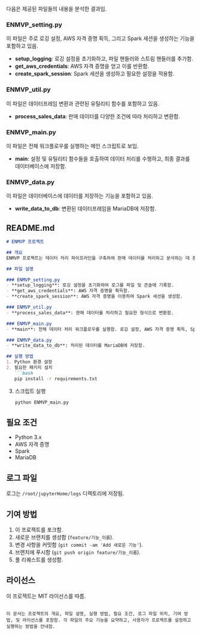 다음은 제공된 파일들의 내용을 분석한 결과임.

### ENMVP_setting.py
이 파일은 주로 로깅 설정, AWS 자격 증명 획득, 그리고 Spark 세션을 생성하는 기능을 포함하고 있음.

- **setup_logging**: 로깅 설정을 초기화하고, 파일 핸들러와 스트림 핸들러를 추가함.
- **get_aws_credentials**: AWS 자격 증명을 얻고 이를 반환함.
- **create_spark_session**: Spark 세션을 생성하고 필요한 설정을 적용함.

### ENMVP_util.py
이 파일은 데이터프레임 변환과 관련된 유틸리티 함수를 포함하고 있음.

- **process_sales_data**: 판매 데이터를 다양한 조건에 따라 처리하고 변환함.

### ENMVP_main.py
이 파일은 전체 워크플로우를 실행하는 메인 스크립트로 보임.

- **main**: 설정 및 유틸리티 함수들을 호출하여 데이터 처리를 수행하고, 최종 결과를 데이터베이스에 저장함.

### ENMVP_data.py
이 파일은 데이터베이스에 데이터를 저장하는 기능을 포함하고 있음.

- **write_data_to_db**: 변환된 데이터프레임을 MariaDB에 저장함.

## README.md

```markdown
# ENMVP 프로젝트

## 개요
ENMVP 프로젝트는 데이터 처리 파이프라인을 구축하여 판매 데이터를 처리하고 분석하는 데 중점을 둠. 이 프로젝트는 AWS와 Spark를 사용하여 데이터를 처리하고, 최종 결과를 MariaDB에 저장함.

## 파일 설명

### ENMVP_setting.py
- **setup_logging**: 로깅 설정을 초기화하여 로그를 파일 및 콘솔에 기록함.
- **get_aws_credentials**: AWS 자격 증명을 획득함.
- **create_spark_session**: AWS 자격 증명을 이용하여 Spark 세션을 생성함.

### ENMVP_util.py
- **process_sales_data**: 판매 데이터를 처리하고 필요한 형식으로 변환함.

### ENMVP_main.py
- **main**: 전체 데이터 처리 워크플로우를 실행함. 로깅 설정, AWS 자격 증명 획득, Spark 세션 생성, 데이터 처리 및 최종 결과를 데이터베이스에 저장하는 과정을 포함함.

### ENMVP_data.py
- **write_data_to_db**: 처리된 데이터를 MariaDB에 저장함.

## 실행 방법
1. Python 환경 설정
2. 필요한 패키지 설치
   ```bash
   pip install -r requirements.txt
   ```
3. 스크립트 실행
   ```bash
   python ENMVP_main.py
   ```

## 필요 조건
- Python 3.x
- AWS 자격 증명
- Spark
- MariaDB

## 로그 파일
로그는 `/root/jupyterHome/logs` 디렉토리에 저장됨.

## 기여 방법
1. 이 프로젝트를 포크함.
2. 새로운 브랜치를 생성함 (`feature/기능_이름`).
3. 변경 사항을 커밋함 (`git commit -am 'Add 새로운 기능'`).
4. 브랜치에 푸시함 (`git push origin feature/기능_이름`).
5. 풀 리퀘스트를 생성함.

## 라이선스
이 프로젝트는 MIT 라이선스를 따름.
```

이 문서는 프로젝트의 개요, 파일 설명, 실행 방법, 필요 조건, 로그 파일 위치, 기여 방법, 및 라이선스를 포함함. 각 파일의 주요 기능을 요약하고, 사용자가 프로젝트를 설정하고 실행하는 방법을 안내함.
